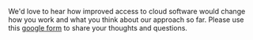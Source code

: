 We'd love to hear how improved access to cloud software would change how you work and what you think about our approach so far. Please use this [google form](http://docs.google.com/forms/d/e/1FAIpQLSer389kqIkYiYW5Veqcf8urhr_ldLmCEBf-l-fU5O6gYWKRmQ/viewform) to share your thoughts and questions.
